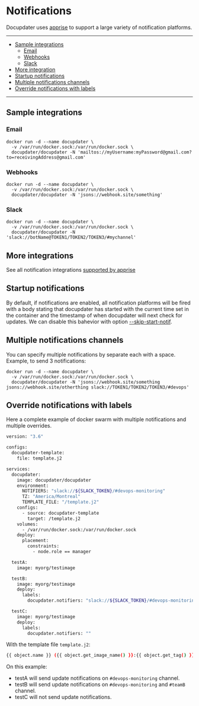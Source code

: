 # Notifications

Docupdater uses [apprise](https://github.com/caronc/apprise) to support a large variety of notification platforms.

***

* [Sample integrations](#sample-integration)
  * [Email](#email)
  * [Webhooks](#webhooks)
  * [Slack](#slack)
* [More integration](#more-integrations)
* [Startup notifications](#startup-notifications)
* [Multiple notifications channels](#multiple-notifications-channels)
* [Override notifications with labels](#override-notifications-with-labels)

***

## Sample integrations

### Email

```shell
docker run -d --name docupdater \
  -v /var/run/docker.sock:/var/run/docker.sock \
  docupdater/docupdater -N 'mailtos://myUsername:myPassword@gmail.com?to=receivingAddress@gmail.com'
```

### Webhooks

```shell
docker run -d --name docupdater \
  -v /var/run/docker.sock:/var/run/docker.sock \
  docupdater/docupdater -N 'jsons://webhook.site/something'
```

### Slack

```shell
docker run -d --name docupdater \
  -v /var/run/docker.sock:/var/run/docker.sock \
  docupdater/docupdater -N 'slack://botName@TOKEN1/TOKEN2/TOKEN3/#mychannel'
```

## More integrations

See all notification integrations [supported by apprise](https://github.com/caronc/apprise#supported-notifications)

## Startup notifications

By default, if notifications are enabled, all notification platforms will be fired with a body stating that docupdater has started with the current time set in the container and the timestamp of when docupdater will next check for updates. We can disable this bahevior with option [--skip-start-notif](Options.md#skip-start-notifation).

## Multiple notifications channels

You can specify multiple notifications by separate each with a space. Example, to send 3 notifications:

```shell
docker run -d --name docupdater \
  -v /var/run/docker.sock:/var/run/docker.sock \
  docupdater/docupdater -N 'jsons://webhook.site/something jsons://webhook.site/otherthing slack://TOKEN1/TOKEN2/TOKEN3/#devops'
```

## Override notifications with labels

Here a complete example of docker swarm with multiple notifications and multiple overrides.

```bash
version: "3.6"

configs:
  docupdater-template:
    file: template.j2

services:
  docupdater:
    image: docupdater/docupdater
    environment:
      NOTIFIERS: "slack://${SLACK_TOKEN}/#devops-monitoring"
      TZ: "America/Montreal"
      TEMPLATE_FILE: "/template.j2"
    configs:
      - source: docupdater-template
        target: /template.j2
    volumes:
      - /var/run/docker.sock:/var/run/docker.sock
    deploy:
      placement:
        constraints:
          - node.role == manager

  testA:
    image: myorg/testimage

  testB:
    image: myorg/testimage
    deploy:
      labels:
        docupdater.notifiers: "slack://${SLACK_TOKEN}/#devops-monitoring slack://${SLACK_TOKEN}/#teamB"

  testC:
    image: myorg/testimage
    deploy:
      labels:
        docupdater.notifiers: ""
```

With the template file `template.j2`:

```bash
{{ object.name }} ({{ object.get_image_name() }}:{{ object.get_tag() }})
```

On this example:

* testA will send update notifications on `#devops-monitoring` channel.
* testB will send update notifications on `#devops-monitoring` and `#teamB` channel.
* testC will not send update notifications.
